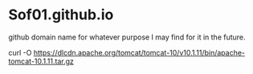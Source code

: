 # Sof01.github.io
github domain name for whatever purpose I may find for it in the future.


curl -O https://dlcdn.apache.org/tomcat/tomcat-10/v10.1.11/bin/apache-tomcat-10.1.11.tar.gz
